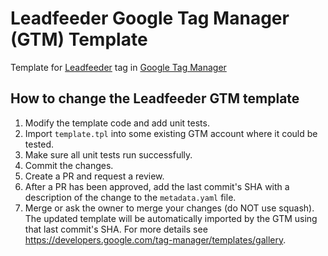 # Leadfeeder Google Tag Manager (GTM) Template

Template for [Leadfeeder](https://www.leadfeeder.com) tag in
[Google Tag Manager](https://tagmanager.google.com)

## How to change the Leadfeeder GTM template

1. Modify the template code and add unit tests.
1. Import `template.tpl` into some existing GTM account where it could be tested.
1. Make sure all unit tests run successfully.
1. Commit the changes.
1. Create a PR and request a review.
1. After a PR has been approved, add the last commit's SHA with a description of the change to the `metadata.yaml` file.
1. Merge or ask the owner to merge your changes (do NOT use squash). The updated template will be automatically imported by the GTM using that last commit's SHA. For more details see https://developers.google.com/tag-manager/templates/gallery.
